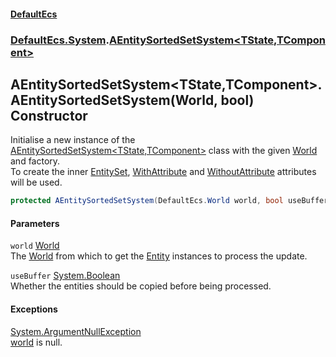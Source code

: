 #### [DefaultEcs](DefaultEcs.md 'DefaultEcs')
### [DefaultEcs.System](DefaultEcs.md#DefaultEcs_System 'DefaultEcs.System').[AEntitySortedSetSystem&lt;TState,TComponent&gt;](AEntitySortedSetSystem_TState_TComponent_.md 'DefaultEcs.System.AEntitySortedSetSystem&lt;TState,TComponent&gt;')
## AEntitySortedSetSystem&lt;TState,TComponent&gt;.AEntitySortedSetSystem(World, bool) Constructor
Initialise a new instance of the [AEntitySortedSetSystem&lt;TState,TComponent&gt;](AEntitySortedSetSystem_TState_TComponent_.md 'DefaultEcs.System.AEntitySortedSetSystem&lt;TState,TComponent&gt;') class with the given [World](World.md 'DefaultEcs.World') and factory.  
To create the inner [EntitySet](EntitySet.md 'DefaultEcs.EntitySet'), [WithAttribute](WithAttribute.md 'DefaultEcs.System.WithAttribute') and [WithoutAttribute](WithoutAttribute.md 'DefaultEcs.System.WithoutAttribute') attributes will be used.  
```csharp
protected AEntitySortedSetSystem(DefaultEcs.World world, bool useBuffer=false);
```
#### Parameters
<a name='DefaultEcs_System_AEntitySortedSetSystem_TState_TComponent__AEntitySortedSetSystem(DefaultEcs_World_bool)_world'></a>
`world` [World](World.md 'DefaultEcs.World')  
The [World](World.md 'DefaultEcs.World') from which to get the [Entity](Entity.md 'DefaultEcs.Entity') instances to process the update.
  
<a name='DefaultEcs_System_AEntitySortedSetSystem_TState_TComponent__AEntitySortedSetSystem(DefaultEcs_World_bool)_useBuffer'></a>
`useBuffer` [System.Boolean](https://docs.microsoft.com/en-us/dotnet/api/System.Boolean 'System.Boolean')  
Whether the entities should be copied before being processed.
  
#### Exceptions
[System.ArgumentNullException](https://docs.microsoft.com/en-us/dotnet/api/System.ArgumentNullException 'System.ArgumentNullException')  
[world](AEntitySortedSetSystem_TState_TComponent__AEntitySortedSetSystem(World_bool).md#DefaultEcs_System_AEntitySortedSetSystem_TState_TComponent__AEntitySortedSetSystem(DefaultEcs_World_bool)_world 'DefaultEcs.System.AEntitySortedSetSystem&lt;TState,TComponent&gt;.AEntitySortedSetSystem(DefaultEcs.World, bool).world') is null.
